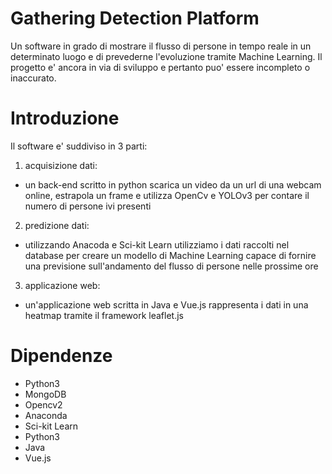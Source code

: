 # Gathering Detection Platform

Un software in grado di mostrare il flusso di persone in tempo reale in un determinato luogo e di prevederne l'evoluzione tramite Machine Learning.
Il progetto e' ancora in via di sviluppo e pertanto puo' essere incompleto o inaccurato.

# Introduzione

Il software e' suddiviso in 3 parti:

1. acquisizione dati:
  + un back-end scritto in python scarica un video da un url di una webcam online, estrapola un frame e utilizza OpenCv e YOLOv3 per contare il numero di persone ivi presenti
2. predizione dati:
  + utilizzando Anacoda e Sci-kit Learn utilizziamo i dati raccolti nel database per creare un modello di Machine Learning capace di fornire una previsione sull'andamento del flusso di persone nelle prossime ore
3. applicazione web:
  + un'applicazione web scritta in Java e Vue.js rappresenta i dati in una heatmap tramite il framework leaflet.js


# Dipendenze

+ Python3
+ MongoDB
+ Opencv2
+ Anaconda
+ Sci-kit Learn
+ Python3
+ Java
+ Vue.js
